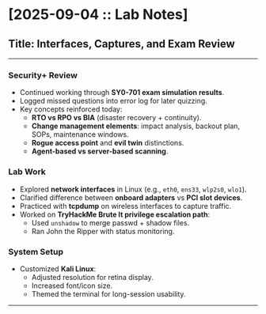 # [2025-09-04 :: Lab Notes]

## Title: Interfaces, Captures, and Exam Review

---

### Security+ Review
- Continued working through **SY0-701 exam simulation results**.  
- Logged missed questions into error log for later quizzing.  
- Key concepts reinforced today:  
  - **RTO vs RPO vs BIA** (disaster recovery + continuity).  
  - **Change management elements**: impact analysis, backout plan, SOPs, maintenance windows.  
  - **Rogue access point** and **evil twin** distinctions.   
  - **Agent-based vs server-based scanning**.  

### Lab Work
- Explored **network interfaces** in Linux (e.g., `eth0`, `ens33`, `wlp2s0`, `wlo1`).  
- Clarified difference between **onboard adapters** vs **PCI slot devices**.  
- Practiced with **tcpdump** on wireless interfaces to capture traffic.  
- Worked on **TryHackMe Brute It privilege escalation path**:  
  - Used `unshadow` to merge passwd + shadow files.  
  - Ran John the Ripper with status monitoring.  

### System Setup
- Customized **Kali Linux**:  
  - Adjusted resolution for retina display.  
  - Increased font/icon size.  
  - Themed the terminal for long-session usability.  

---
